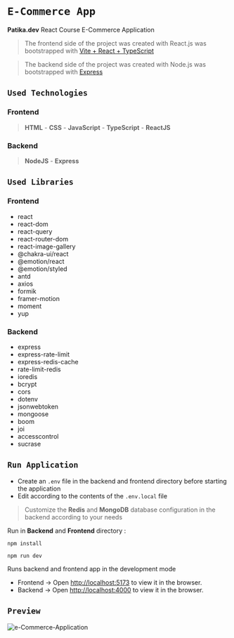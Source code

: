 # `E-Commerce App`
**Patika.dev** React Course E-Commerce Application
> The frontend side of the project was created with React.js was bootstrapped with [Vite + React + TypeScript](https://vitejs.dev)

> The backend side of the project was created with Node.js was bootstrapped with [Express](https://expressjs.com)

## `Used Technologies`
### **Frontend**
> **HTML** - **CSS** - **JavaScript** - **TypeScript**  - **ReactJS**

### **Backend**
> **NodeJS** - **Express**

## `Used Libraries`
### **Frontend**
- react
- react-dom
- react-query
- react-router-dom
- react-image-gallery
- @chakra-ui/react
- @emotion/react
- @emotion/styled
- antd
- axios
- formik
- framer-motion
- moment
- yup
### **Backend**
- express
- express-rate-limit
- express-redis-cache
- rate-limit-redis
- ioredis
- bcrypt
- cors
- dotenv
- jsonwebtoken
- mongoose
- boom
- joi
- accesscontrol
- sucrase

## `Run Application`
- Create an `.env` file in the backend and frontend directory before starting the application
- Edit according to the contents of the `.env.local` file
> Customize the **Redis** and **MongoDB** database configuration in the backend according to your needs

Run in **Backend** and **Frontend** directory :
````shell
npm install
````
````shell
npm run dev
````
Runs backend and frontend app in the development mode
* Frontend -> Open [http://localhost:5173](http://localhost:5173) to view it in the browser.
* Backend -> Open [http://localhost:4000](http://localhost:4000) to view it in the browser.

## `Preview`
![e-Commerce-Application](./frontend/public/e-commerce-app-preview.gif)